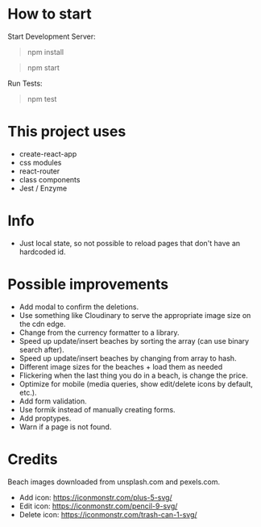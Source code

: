# How to start

Start Development Server:

> npm install

> npm start

Run Tests:

> npm test

# This project uses

- create-react-app
- css modules
- react-router
- class components
- Jest / Enzyme

# Info

- Just local state, so not possible to reload pages that don't have an hardcoded id.

# Possible improvements

- Add modal to confirm the deletions.
- Use something like Cloudinary to serve the appropriate image size on the cdn edge.
- Change from the currency formatter to a library.
- Speed up update/insert beaches by sorting the array (can use binary search after).
- Speed up update/insert beaches by changing from array to hash.
- Different image sizes for the beaches + load them as needed
- Flickering when the last thing you do in a beach, is change the price.
- Optimize for mobile (media queries, show edit/delete icons by default, etc.).
- Add form validation.
- Use formik instead of manually creating forms.
- Add proptypes.
- Warn if a page is not found.

# Credits

Beach images downloaded from unsplash.com and pexels.com.

- Add icon: https://iconmonstr.com/plus-5-svg/
- Edit icon: https://iconmonstr.com/pencil-9-svg/
- Delete icon: https://iconmonstr.com/trash-can-1-svg/

